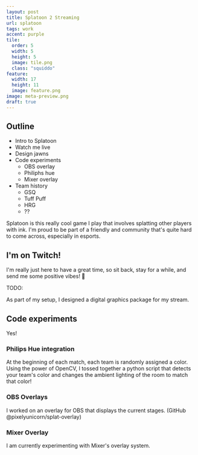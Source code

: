 ```yaml
---
layout: post
title: Splatoon 2 Streaming
url: splatoon
tags: work
accent: purple
tile:
  order: 5
  width: 5
  height: 5
  image: tile.png
  class: "squiddo"
feature:
  width: 17
  height: 11
  image: feature.png
image: meta-preview.png
draft: true
---
```


## Outline

- Intro to Splatoon
- Watch me live
- Design jawns
- Code experiments
  - OBS overlay
  - Philiphs hue
  - Mixer overlay
- Team history
  - GSQ
  - Tuff Puff
  - HRG
  - ??
  

Splatoon is this really cool game I play that involves splatting other players with ink. I'm proud to be part of a friendly and community that's quite hard to come across, especially in esports.

## I'm on Twitch!

I'm really just here to have a great time, so sit back, stay for a while, and send me some positive vibes! 👋

TODO: 

As part of my setup, I designed a digital graphics package for my stream.

## Code experiments

Yes!

### Philips Hue integration

At the beginning of each match, each team is randomly assigned a color. Using the power of OpenCV, I tossed together a python script that detects your team's color and changes the ambient lighting of the room to match that color!

### OBS Overlays

I worked on an overlay for OBS that displays the current stages. (GitHub @pixelyunicorn/splat-overlay)

### Mixer Overlay

I am currently experimenting with Mixer's overlay system.
